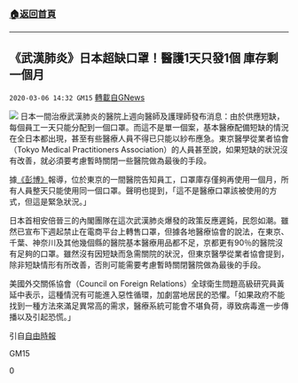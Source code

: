 ###  [:house:返回首頁](https://github.com/ourhimalayas/txt)
---

## 《武漢肺炎》日本超缺口罩！醫護1天只發1個 庫存剩一個月
`2020-03-06 14:32 GM15` [轉載自GNews](https://gnews.org/zh-hant/132439/)

![](https://s3-ap-northeast-1.amazonaws.com/news.guo.offload.media/wp-content/uploads/2020/03/06142930/phpeFqFnt.jpg)
日本一間治療武漢肺炎的醫院上週向醫師及護理師發布消息：由於供應短缺，每個員工一天只能分配到一個口罩。而這不是單一個案，基本醫療配備短缺的情況在全日本都出現，甚至有些醫療人員不得已只能以紗布應急。東京醫學從業者協會（Tokyo Medical Practitioners Association）的人員甚至說，如果短缺的狀況沒有改善，就必須要考慮暫時關閉一些醫院做為最後的手段。

據[《彭博》](https://www.bloombergquint.com/onweb/one-mask-a-day-for-doctors-reveals-japan-s-virus-struggle)報導，位於東京的一間醫院告知員工，口罩庫存僅夠再使用一個月，所有人員整天只能使用同一個口罩。聲明也提到，「這不是醫療口罩該被使用的方式，但這是緊急狀況。」

日本首相安倍晉三的內閣團隊在這次武漢肺炎爆發的政策反應遲鈍，民怨如潮。雖然已宣布下週起禁止在電商平台上轉售口罩，但據各地醫療協會的說法，在東京、千葉、神奈川及其他幾個縣的醫院基本醫療用品都不足，京都更有90％的醫院沒有足夠的口罩。雖然沒有因短缺而急需關院的狀況，但東京醫學從業者協會提到，除非短缺情形有所改善，否則可能需要考慮暫時關閉醫院做為最後的手段。

美國外交關係協會（Council on Foreign Relations）全球衛生問題高級研究員黃延中表示，這種情況有可能進入惡性循環，加劇當地居民的恐懼。「如果政府不能找到一種方法來滿足異常高的需求，醫療系統可能會不堪負荷，導致病毒進一步傳播以及引起恐慌。」

引自[自由時報](https://news.ltn.com.tw/news/world/breakingnews/3091519)

GM15

0
